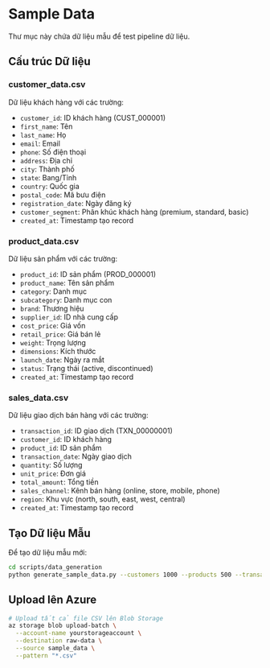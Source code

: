 # Sample Data

Thư mục này chứa dữ liệu mẫu để test pipeline dữ liệu.

## Cấu trúc Dữ liệu

### customer_data.csv
Dữ liệu khách hàng với các trường:
- `customer_id`: ID khách hàng (CUST_000001)
- `first_name`: Tên
- `last_name`: Họ
- `email`: Email
- `phone`: Số điện thoại
- `address`: Địa chỉ
- `city`: Thành phố
- `state`: Bang/Tỉnh
- `country`: Quốc gia
- `postal_code`: Mã bưu điện
- `registration_date`: Ngày đăng ký
- `customer_segment`: Phân khúc khách hàng (premium, standard, basic)
- `created_at`: Timestamp tạo record

### product_data.csv
Dữ liệu sản phẩm với các trường:
- `product_id`: ID sản phẩm (PROD_000001)
- `product_name`: Tên sản phẩm
- `category`: Danh mục
- `subcategory`: Danh mục con
- `brand`: Thương hiệu
- `supplier_id`: ID nhà cung cấp
- `cost_price`: Giá vốn
- `retail_price`: Giá bán lẻ
- `weight`: Trọng lượng
- `dimensions`: Kích thước
- `launch_date`: Ngày ra mắt
- `status`: Trạng thái (active, discontinued)
- `created_at`: Timestamp tạo record

### sales_data.csv
Dữ liệu giao dịch bán hàng với các trường:
- `transaction_id`: ID giao dịch (TXN_00000001)
- `customer_id`: ID khách hàng
- `product_id`: ID sản phẩm
- `transaction_date`: Ngày giao dịch
- `quantity`: Số lượng
- `unit_price`: Đơn giá
- `total_amount`: Tổng tiền
- `sales_channel`: Kênh bán hàng (online, store, mobile, phone)
- `region`: Khu vực (north, south, east, west, central)
- `created_at`: Timestamp tạo record

## Tạo Dữ liệu Mẫu

Để tạo dữ liệu mẫu mới:

```bash
cd scripts/data_generation
python generate_sample_data.py --customers 1000 --products 500 --transactions 10000 --output ../../sample_data
```

## Upload lên Azure

```bash
# Upload tất cả file CSV lên Blob Storage
az storage blob upload-batch \
  --account-name yourstorageaccount \
  --destination raw-data \
  --source sample_data \
  --pattern "*.csv"
```
